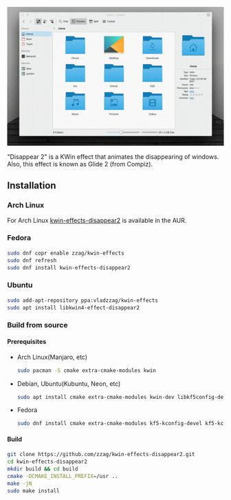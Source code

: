 ![Slow motion](demo/slow-motion.gif)

"Disappear 2" is a KWin effect that animates the disappearing of windows.
Also, this effect is known as Glide 2 (from Compiz).

## Installation

### Arch Linux

For Arch Linux [kwin-effects-disappear2](https://aur.archlinux.org/packages/kwin-effects-disappear2/)
is available in the AUR.

### Fedora

```sh
sudo dnf copr enable zzag/kwin-effects
sudo dnf refresh
sudo dnf install kwin-effects-disappear2
```

### Ubuntu

```sh
sudo add-apt-repository ppa:vladzzag/kwin-effects
sudo apt install libkwin4-effect-disappear2
```

### Build from source

#### Prerequisites

* Arch Linux(Manjaro, etc)
  ```sh
  sudo pacman -S cmake extra-cmake-modules kwin
  ```
* Debian, Ubuntu(Kubuntu, Neon, etc)
  ```sh
  sudo apt install cmake extra-cmake-modules kwin-dev libkf5config-dev libkf5coreaddons-dev libkf5windowsystem-dev qtbase5-dev
  ```
* Fedora
  ```sh
  sudo dnf install cmake extra-cmake-modules kf5-kconfig-devel kf5-kcoreaddons-devel kf5-kwindowsystem-devel kwin-devel qt5-qtbase-devel
  ```

#### Build

```sh
git clone https://github.com/zzag/kwin-effects-disappear2.git
cd kwin-effects-disappear2
mkdir build && cd build
cmake -DCMAKE_INSTALL_PREFIX=/usr ..
make -jN
sudo make install
```
